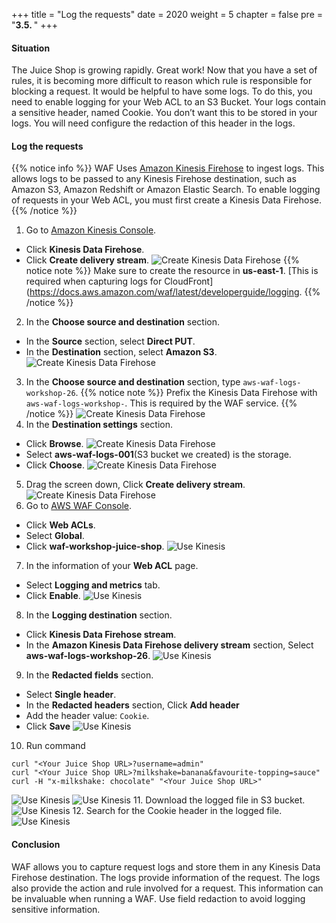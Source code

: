 +++
title = "Log the requests"
date = 2020
weight = 5
chapter = false
pre = "<b>3.5. </b>"
+++

#### Situation
The Juice Shop is growing rapidly. Great work! Now that you have a set of rules, it is becoming more difficult to reason which rule is responsible for blocking a request. It would be helpful to have some logs. To do this, you need to enable logging for your Web ACL to an S3 Bucket. Your logs contain a sensitive header, named Cookie. You don’t want this to be stored in your logs. You will need configure the redaction of this header in the logs.

#### Log the requests
{{% notice info %}} 
WAF Uses [Amazon Kinesis Firehose](https://aws.amazon.com/kinesis/data-firehose/) to ingest logs. This allows logs to be passed to any Kinesis Firehose destination, such as Amazon S3, Amazon Redshift or Amazon Elastic Search. To enable logging of requests in your Web ACL, you must first create a Kinesis Data Firehose.
{{% /notice %}}
1. Go to [Amazon Kinesis Console](https://us-east-1.console.aws.amazon.com/kinesis/home?region=us-east-1#/home).
* Click **Kinesis Data Firehose**.
* Click **Create delivery stream**.
![Create Kinesis Data Firehose](/images/3-useawswaf/3.5-logging/logging-001.png?featherlight=false&width=90pc)
{{% notice note %}} 
Make sure to create the resource in **us-east-1**. [This is required when capturing logs for CloudFront](https://docs.aws.amazon.com/waf/latest/developerguide/logging.
{{% /notice %}}
2. In the **Choose source and destination** section.
* In the **Source** section, select **Direct PUT**.
* In the **Destination** section, select **Amazon S3**.
![Create Kinesis Data Firehose](/images/3-useawswaf/3.5-logging/logging-002.png?featherlight=false&width=90pc)
3. In the **Choose source and destination** section, type ```aws-waf-logs-workshop-26```.
{{% notice note %}} 
Prefix the Kinesis Data Firehose with ```aws-waf-logs-workshop-```. This is required by the WAF service.
{{% /notice %}}
![Create Kinesis Data Firehose](/images/3-useawswaf/3.5-logging/logging-003.png?featherlight=false&width=90pc)
4. In the **Destination settings** section.
* Click **Browse**.
![Create Kinesis Data Firehose](/images/3-useawswaf/3.5-logging/logging-004.png?featherlight=false&width=90pc)
* Select **aws-waf-logs-001**(S3 bucket we created) is the storage.
* Click **Choose**.
![Create Kinesis Data Firehose](/images/3-useawswaf/3.5-logging/logging-005.png?featherlight=false&width=90pc)
5. Drag the screen down, Click **Create delivery stream**.
![Create Kinesis Data Firehose](/images/3-useawswaf/3.5-logging/logging-006.png?featherlight=false&width=90pc)
6. Go to [AWS WAF Console](https://console.aws.amazon.com/wafv2/homev2/start).
* Click **Web ACLs**.
* Select **Global**.
* Click **waf-workshop-juice-shop**.
![Use Kinesis](/images/3-useawswaf/3.5-logging/logging-007.png?featherlight=false&width=90pc)
7. In the information of your **Web ACL** page.
* Select **Logging and metrics** tab.
* Click **Enable**.
![Use Kinesis](/images/3-useawswaf/3.5-logging/logging-008.png?featherlight=false&width=90pc)
8. In the **Logging destination** section.
* Click **Kinesis Data Firehose stream**.
* In the **Amazon Kinesis Data Firehose delivery stream** section, Select **aws-waf-logs-workshop-26**.
![Use Kinesis](/images/3-useawswaf/3.5-logging/logging-009.png?featherlight=false&width=90pc)
9. In the **Redacted fields** section.
* Select **Single header**.
* In the **Redacted headers** section, Click **Add header**
* Add the header value: ```Cookie```.
* Click **Save**
![Use Kinesis](/images/3-useawswaf/3.5-logging/logging-010.png?featherlight=false&width=90pc)
10. Run command
```
curl "<Your Juice Shop URL>?username=admin"
curl "<Your Juice Shop URL>?milkshake=banana&favourite-topping=sauce"
curl -H "x-milkshake: chocolate" "<Your Juice Shop URL>"
```
![Use Kinesis](/images/3-useawswaf/3.5-logging/logging-011.png?width=60pc)
![Use Kinesis](/images/3-useawswaf/3.5-logging/logging-012.png?width=60pc)
11. Download the logged file in S3 bucket.
![Use Kinesis](/images/3-useawswaf/3.5-logging/logging-013.png?featherlight=false&width=90pc)
12. Search for the Cookie header in the logged file.
![Use Kinesis](/images/3-useawswaf/3.5-logging/logging-014.png?width=50pc)
#### Conclusion
WAF allows you to capture request logs and store them in any Kinesis Data Firehose destination. The logs provide information of the request. The logs also provide the action and rule involved for a request. This information can be invaluable when running a WAF. Use field redaction to avoid logging sensitive information.